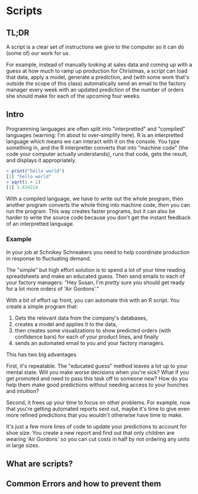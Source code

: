 # Scripts

## TL;DR

A script is a clear set of instructions we give to the computer so it can do (some of) our work for us. 


For example, instead of manually looking at sales data and coming up with a guess at how much to ramp up production for Christmas,
a script can load that data, apply a model, generate a prediction, and (with some work that's outside the scope of this class) automatically send an email to the factory manager every week with an updated prediction of the number of orders she should make for each of the upcoming four weeks.

## Intro

Programming languages are often split into "interpretted" and "compiled" languages (warning: I'm about to over-simplify here). R is an interpretted language which means we can interact with it on the console. You type something in, and the R interpretter converts that into "machine code" (the code your computer actually understands), runs that code, gets the result, and displays it appropriately.

```R
> print("hello world")
[1] "hello world"
> sqrt(1 + 1)
[1] 1.414214
```

With a compiled language, we have to write out the whole program, then another program converts the whole thing into machine code, *then* you can run the program. This way creates faster programs, but it can also be harder to write the source code because you don't get the instant feedback of an interpretted language.



### Example

In your job at Schnikey Schneakers you need to help coordinate production in response to fluctuating demand. 

The "simple" but high effort solution is to spend a lot of your time reading spreadsheets and make an educated guess. Then send emails to each of your factory managers: "Hey Susan, I'm *pretty* sure you should get ready for a lot more orders of 'Air Gordons'."

With a bit of effort up front, you can automate this with an R script. You create a simple program that: 
1. Gets the relevant data from the company's databases,
2. creates a model and applies it to the data,
3. then creates some visualizations to show predicted orders (with confidence bars) for each of your product lines, and finally
4. sends an automated email to you and your factory managers.

This has two big advantages. 

First, it's repeatable. The "educated guess" method leaves a lot up to your mental state. Will you make worse decisions when you're sick? What if you get promoted and need to pass this task off to someone new? How do you help them make good predictions without needing access to your hunches and intuition?

Second, it frees up your time to focus on other problems. For example, now that you're getting automated reports sent out, maybe it's time to give even more refined predictions that you wouldn't otherwise have time to make.

It's just a few more lines of code to update your predictions to account for shoe size. You create a new report and find out that only children are wearing 'Air Gordons' so you can cut costs in half by not ordering 
any units in large sizes.

## What are scripts?

## Common Errors and how to prevent them

